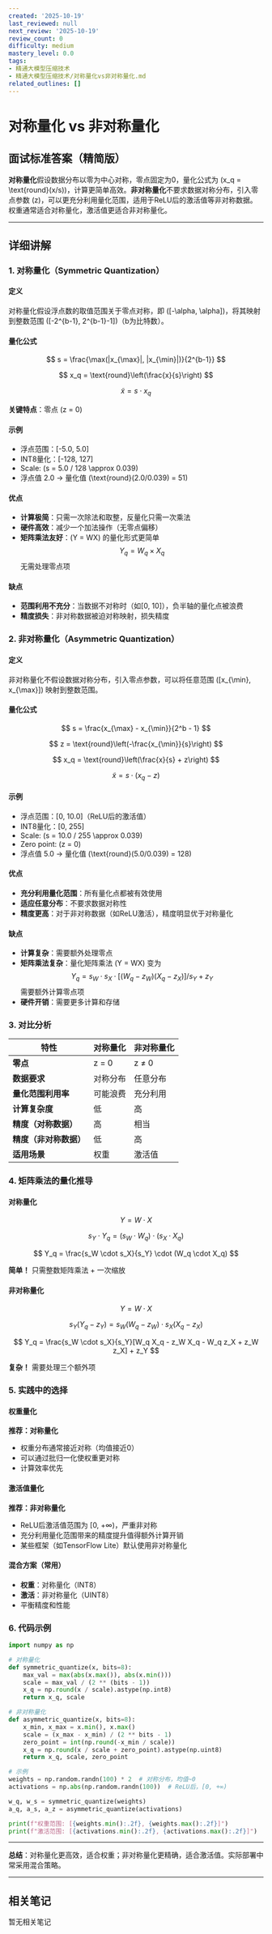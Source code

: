 ```yaml
---
created: '2025-10-19'
last_reviewed: null
next_review: '2025-10-19'
review_count: 0
difficulty: medium
mastery_level: 0.0
tags:
- 精通大模型压缩技术
- 精通大模型压缩技术/对称量化vs非对称量化.md
related_outlines: []
---
```

# 对称量化 vs 非对称量化

## 面试标准答案（精简版）

**对称量化**假设数据分布以零为中心对称，零点固定为0，量化公式为 \(x_q = \text{round}(x/s)\)，计算更简单高效。**非对称量化**不要求数据对称分布，引入零点参数 \(z\)，可以更充分利用量化范围，适用于ReLU后的激活值等非对称数据。权重通常适合对称量化，激活值更适合非对称量化。

---

## 详细讲解

### 1. 对称量化（Symmetric Quantization）

#### 定义
对称量化假设浮点数的取值范围关于零点对称，即 \([-\alpha, \alpha]\)，将其映射到整数范围 \([-2^{b-1}, 2^{b-1}-1]\)（b为比特数）。

#### 量化公式

$$
s = \frac{\max(|x_{\max}|, |x_{\min}|)}{2^{b-1}}
$$

$$
x_q = \text{round}\left(\frac{x}{s}\right)
$$

$$
\tilde{x} = s \cdot x_q
$$

**关键特点**：零点 \(z = 0\)

#### 示例
- 浮点范围：[-5.0, 5.0]
- INT8量化：[-128, 127]
- Scale: \(s = 5.0 / 128 \approx 0.039\)
- 浮点值 2.0 → 量化值 \(\text{round}(2.0/0.039) = 51\)

#### 优点
- **计算极简**：只需一次除法和取整，反量化只需一次乘法
- **硬件高效**：减少一个加法操作（无零点偏移）
- **矩阵乘法友好**：\(Y = WX\) 的量化形式更简单
  $$
  Y_q = W_q \times X_q
  $$
  无需处理零点项

#### 缺点
- **范围利用不充分**：当数据不对称时（如[0, 10]），负半轴的量化点被浪费
- **精度损失**：非对称数据被迫对称映射，损失精度

### 2. 非对称量化（Asymmetric Quantization）

#### 定义
非对称量化不假设数据对称分布，引入零点参数，可以将任意范围 \([x_{\min}, x_{\max}]\) 映射到整数范围。

#### 量化公式

$$
s = \frac{x_{\max} - x_{\min}}{2^b - 1}
$$

$$
z = \text{round}\left(-\frac{x_{\min}}{s}\right)
$$

$$
x_q = \text{round}\left(\frac{x}{s} + z\right)
$$

$$
\tilde{x} = s \cdot (x_q - z)
$$

#### 示例
- 浮点范围：[0, 10.0]（ReLU后的激活值）
- INT8量化：[0, 255]
- Scale: \(s = 10.0 / 255 \approx 0.039\)
- Zero point: \(z = 0\)
- 浮点值 5.0 → 量化值 \(\text{round}(5.0/0.039) = 128\)

#### 优点
- **充分利用量化范围**：所有量化点都被有效使用
- **适应任意分布**：不要求数据对称性
- **精度更高**：对于非对称数据（如ReLU激活），精度明显优于对称量化

#### 缺点
- **计算复杂**：需要额外处理零点
- **矩阵乘法复杂**：量化矩阵乘法 \(Y = WX\) 变为
  $$
  Y_q = s_W \cdot s_X \cdot [(W_q - z_W)(X_q - z_X)] / s_Y + z_Y
  $$
  需要额外计算零点项
- **硬件开销**：需要更多计算和存储

### 3. 对比分析

| 特性                   | 对称量化 | 非对称量化 |
| ---------------------- | -------- | ---------- |
| **零点**               | z = 0    | z ≠ 0      |
| **数据要求**           | 对称分布 | 任意分布   |
| **量化范围利用率**     | 可能浪费 | 充分利用   |
| **计算复杂度**         | 低       | 高         |
| **精度（对称数据）**   | 高       | 相当       |
| **精度（非对称数据）** | 低       | 高         |
| **适用场景**           | 权重     | 激活值     |

### 4. 矩阵乘法的量化推导

#### 对称量化
$$
Y = W \cdot X
$$

$$
s_Y \cdot Y_q = (s_W \cdot W_q) \cdot (s_X \cdot X_q)
$$

$$
Y_q = \frac{s_W \cdot s_X}{s_Y} \cdot (W_q \cdot X_q)
$$

**简单！** 只需整数矩阵乘法 + 一次缩放

#### 非对称量化
$$
Y = W \cdot X
$$

$$
s_Y(Y_q - z_Y) = s_W(W_q - z_W) \cdot s_X(X_q - z_X)
$$

$$
Y_q = \frac{s_W \cdot s_X}{s_Y}[W_q X_q - z_W X_q - W_q z_X + z_W z_X] + z_Y
$$

**复杂！** 需要处理三个额外项

### 5. 实践中的选择

#### 权重量化
**推荐：对称量化**
- 权重分布通常接近对称（均值接近0）
- 可以通过批归一化使权重更对称
- 计算效率优先

#### 激活值量化
**推荐：非对称量化**
- ReLU后激活值范围为 [0, +∞)，严重非对称
- 充分利用量化范围带来的精度提升值得额外计算开销
- 某些框架（如TensorFlow Lite）默认使用非对称量化

#### 混合方案（常用）
- **权重**：对称量化（INT8）
- **激活**：非对称量化（UINT8）
- 平衡精度和性能

### 6. 代码示例

```python
import numpy as np

# 对称量化
def symmetric_quantize(x, bits=8):
    max_val = max(abs(x.max()), abs(x.min()))
    scale = max_val / (2 ** (bits - 1))
    x_q = np.round(x / scale).astype(np.int8)
    return x_q, scale

# 非对称量化
def asymmetric_quantize(x, bits=8):
    x_min, x_max = x.min(), x.max()
    scale = (x_max - x_min) / (2 ** bits - 1)
    zero_point = int(np.round(-x_min / scale))
    x_q = np.round(x / scale + zero_point).astype(np.uint8)
    return x_q, scale, zero_point

# 示例
weights = np.random.randn(100) * 2  # 对称分布，均值~0
activations = np.abs(np.random.randn(100))  # ReLU后，[0, +∞)

w_q, w_s = symmetric_quantize(weights)
a_q, a_s, a_z = asymmetric_quantize(activations)

print(f"权重范围: [{weights.min():.2f}, {weights.max():.2f}]")
print(f"激活范围: [{activations.min():.2f}, {activations.max():.2f}]")
```

---

**总结**：对称量化更高效，适合权重；非对称量化更精确，适合激活值。实际部署中常采用混合策略。


---

## 相关笔记
<!-- 自动生成 -->

暂无相关笔记

